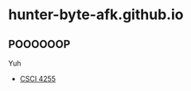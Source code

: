# hunter-byte-afk.github.io
## POOOOOOP
Yuh 
- [CSCI 4255](https://hunter-byte-afk.github.io/Godot_World)
